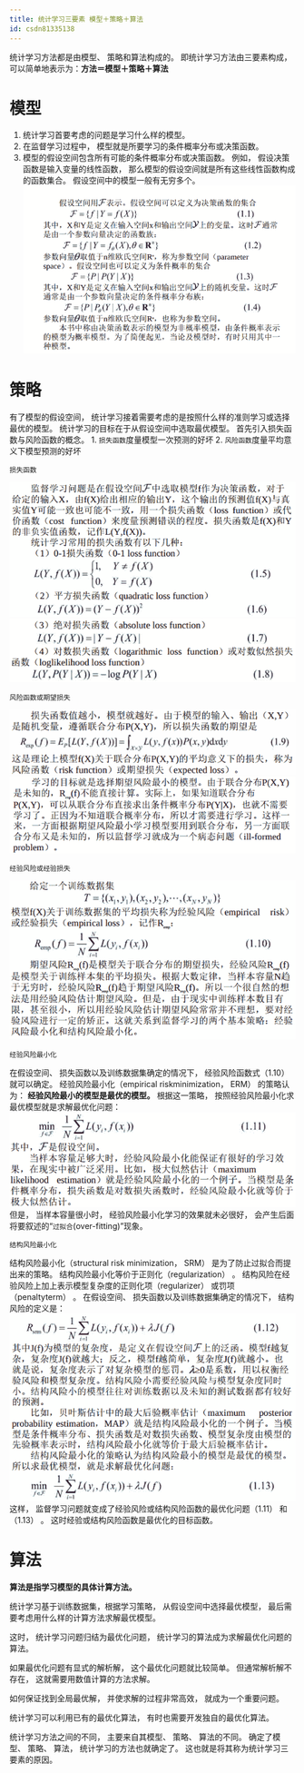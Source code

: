 ```yaml
---
title: 统计学习三要素 模型＋策略＋算法
id: csdn81335138
---
```


统计学习方法都是由模型、 策略和算法构成的。
即统计学习方法由三要素构成， 可以简单地表示为：**方法＝模型＋策略＋算法**

# 模型

1.  统计学习首要考虑的问题是学习什么样的模型。
2.  在监督学习过程中， 模型就是所要学习的条件概率分布或决策函数。
3.  模型的假设空间包含所有可能的条件概率分布或决策函数。
    例如， 假设决策函数是输入变量的线性函数， 那么模型的假设空间就是所有这些线性函数构成的函数集合。 假设空间中的模型一般有无穷多个。
    ![image.png](../img/42cff24476733e0dc5680afd26ce7b25.png)

# 策略

有了模型的假设空间， 统计学习接着需要考虑的是按照什么样的准则学习或选择最优的模型。 统计学习的目标在于从假设空间中选取最优模型。
首先引入损失函数与风险函数的概念。
1\. `损失函数`度量模型一次预测的好坏
2\. `风险函数`度量平均意义下模型预测的好坏

```
损失函数
```

![image.png](../img/ff058db9fcbcdc92586f954f4a17f64d.png)
![image.png](../img/00f2390dc3b66749ff567a05a2362e37.png)

```
风险函数或期望损失
```

![image.png](../img/1dc7717a5d09fe44b4c0e0603a978d50.png)
![image.png](../img/154710438a2e1bf9d0930180fdce6463.png)

```
经验风险或经验损失
```

![image.png](../img/526caba0a2ab4e3cd4f181ddfa4c185f.png)

```
经验风险最小化
```

在假设空间、 损失函数以及训练数据集确定的情况下， 经验风险函数式（1.10） 就可以确定。 经验风险最小化（empirical riskminimization， ERM） 的策略认为：
**经验风险最小的模型是最优的模型。**
根据这一策略， 按照经验风险最小化求最优模型就是求解最优化问题：
![image.png](../img/c9685e58206a7be6530bae416a920d0a.png)
但是， 当样本容量很小时， 经验风险最小化学习的效果就未必很好， 会产生后面将要叙述的“`过拟合`(over-fitting)”现象。

```
结构风险最小化
```

结构风险最小化（structural risk minimization， SRM） 是为了防止过拟合而提出来的策略。 结构风险最小化等价于正则化（regularization） 。
结构风险在经验风险上加上表示模型复杂度的正则化项（regularizer） 或罚项（penaltyterm） 。
在假设空间、 损失函数以及训练数据集确定的情况下， 结构风险的定义是：
![image.png](../img/e6d06b51dc5df07d7fa7618cebee7f12.png)
这样， 监督学习问题就变成了经验风险或结构风险函数的最优化问题（1.11） 和（1.13） 。 这时经验或结构风险函数是最优化的目标函数。

# 算法

**算法是指学习模型的具体计算方法。**

统计学习基于训练数据集，根据学习策略， 从假设空间中选择最优模型， 最后需要考虑用什么样的计算方法求解最优模型。

这时， 统计学习问题归结为最优化问题， 统计学习的算法成为求解最优化问题的算法。

如果最优化问题有显式的解析解， 这个最优化问题就比较简单。 但通常解析解不存在， 这就需要用数值计算的方法求解。

如何保证找到全局最优解， 并使求解的过程非常高效， 就成为一个重要问题。

统计学习可以利用已有的最优化算法， 有时也需要开发独自的最优化算法。

统计学习方法之间的不同， 主要来自其模型、 策略、 算法的不同。 确定了模型、 策略、 算法， 统计学习的方法也就确定了。 这也就是将其称为统计学习三要素的原因。
